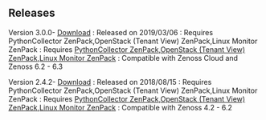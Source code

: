 Releases
--------

Version 3.0.0- <a rel="nofollow" class="external" href="http://wiki.zenoss.org/download/zenpacks/ZenPacks.zenoss.OpenStackInfrastructure/3.0.0/ZenPacks.zenoss.OpenStackInfrastructure-3.0.0.egg">Download</a>
: Released on 2019/03/06
: Requires PythonCollector ZenPack,OpenStack (Tenant View) ZenPack,Linux Monitor ZenPack
: Requires <a href="/product/zenpacks/pythoncollector" title="ZenPack:PythonCollector">PythonCollector ZenPack</a>,<a href="/product/zenpacks/openstack-tenant-view" title="ZenPack:OpenStack (Tenant View)">OpenStack (Tenant View) ZenPack</a>,<a href="/product/zenpacks/linux-monitor" title="ZenPack:Linux Monitor">Linux Monitor ZenPack</a>
: Compatible with Zenoss Cloud and Zenoss 6.2 - 6.3

Version 2.4.2- <a rel="nofollow" class="external" href="http://wiki.zenoss.org/download/zenpacks/ZenPacks.zenoss.OpenStackInfrastructure/2.4.2/ZenPacks.zenoss.OpenStackInfrastructure-2.4.2.egg">Download</a>
: Released on 2018/08/15
: Requires PythonCollector ZenPack,OpenStack (Tenant View) ZenPack,Linux Monitor ZenPack
: Requires <a href="/product/zenpacks/pythoncollector" title="ZenPack:PythonCollector">PythonCollector ZenPack</a>,<a href="/product/zenpacks/openstack-tenant-view" title="ZenPack:OpenStack (Tenant View)">OpenStack (Tenant View) ZenPack</a>,<a href="/product/zenpacks/linux-monitor" title="ZenPack:Linux Monitor">Linux Monitor ZenPack</a>
: Compatible with Zenoss 4.2 - 6.2

